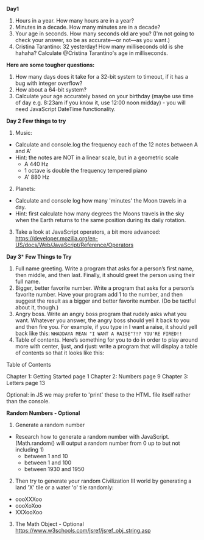 **Day1**
1. Hours in a year. How many hours are in a year?
2. Minutes in a decade. How many minutes are in a decade?
3. Your age in seconds. How many seconds old are you? (I'm not going to check your answer, so be as accurate—or not—as you want.)
4. Cristina Tarantino: 32 yesterday! How many milliseconds old is she hahaha? Calculate @Cristina Tarantino's age in milliseconds.

**Here are some tougher questions:**

1. How many days does it take for a 32-bit system to timeout, if it has a bug with integer overflow?
2. How about a 64-bit system?
3. Calculate your age accurately based on your birthday (maybe use time of day e.g. 8:23am if you know it, use 12:00 noon midday) - you will need JavaScript DateTime functionality.

**Day 2**
**Few things to try**
1. Music:
  - Calculate and console.log the frequency each of the 12 notes between A and A' 
  - Hint: the notes are NOT in a linear scale, but in a geometric scale
    - A 440 Hz 
    - 1 octave is double the frequency tempered piano 
    - A' 880 Hz 
2. Planets: 
  - Calculate and console log how many 'minutes' the Moon travels in a day. 
  - Hint: first calculate how many degrees the Moons travels in the sky when the Earth returns to the same position during its daily rotation.
3. Take a look at JavaScript operators, a bit more advanced: https://developer.mozilla.org/en-US/docs/Web/JavaScript/Reference/Operators

**Day 3***
**Few Things to Try**
1. Full name greeting. Write a program that asks for a person’s first name, then middle, and then last. Finally, it should greet the person using their full name.
2. Bigger, better favorite number. Write a program that asks for a person’s favorite number. Have your program add 1 to the number, and then suggest the result as a bigger and better favorite number. (Do be tactful about it, though.)
3. Angry boss. Write an angry boss program that rudely asks what you want. Whatever you answer, the angry boss should yell it back to you and then fire you. For example, if you type in I want a raise, it should yell back like this:
```WHADDAYA MEAN "I WANT A RAISE"?!? YOU'RE FIRED!!```
4. Table of contents. Here’s something for you to do in order to play around more with center, ljust, and rjust: write a program that will display a table of contents so that it looks like this:

Table of Contents

Chapter 1: Getting Started page 1 Chapter 2: Numbers page 9 Chapter 3: Letters page 13

Optional: in JS we may prefer to 'print' these to the HTML file itself rather than the console.

**Random Numbers - Optional**
1. Generate a random number
- Research how to generate a random number with JavaScript. (Math.random() will output a random number from 0 up to but not including 1)
    - between 1 and 10
    - between 1 and 100
    - between 1930 and 1950

2. Then try to generate your random Civilization III world by generating a land 'X' tile or a water 'o' tile randomly:

  - oooXXXoo
  - oooXoXoo
  - XXXooXoo

3. The Math Object - Optional
https://www.w3schools.com/jsref/jsref_obj_string.asp

